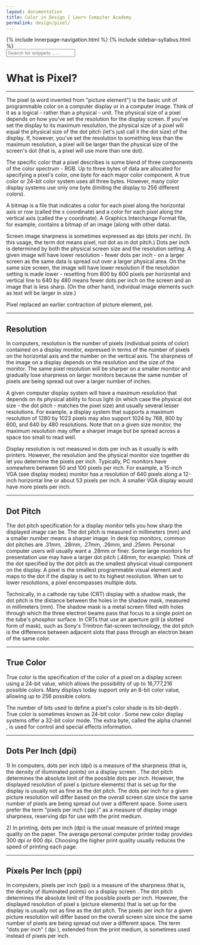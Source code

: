 ```yaml
---
layout: documentation
title: Color in Design | Learn Computer Academy
permalink: design/pixel/
---
```

<div class="loader">
{% include innerpage-navigation.html %}
{% include sidebar-syllabus.html %}
<div class="top-search">
  <div class="input-group">
   <span class="input-group-addon">
    <i class="ti-search"></i>
   </span>
   <input type="text" class="form-control" placeholder="Search for snippets ......">
   <span class="input-group-addon close-search">
    <i class="ti-close"></i>
   </span>
  </div>
 </div>
 <!-- /.End of Top Search -->
 <!-- Navbar Start --> <?php include '../includes/innerpage-navigation.php'; ?>
 <!-- /.End of Navbar -->
 <!-- Start Sidebar --> <?php include '../includes/sidebar-syllabus.php'; ?>
 <!-- /.End of Sidebar -->
 <div class="page-content">
  <div class="content-wrapper">
   <div class="row">
    <div class="col-md-9 content">
     <!-- Your content goes started here -->
     <div class="doc-content">
      <h1>What is Pixel?</h1>
      <hr>
      <p>The pixel (a word invented from "picture element") is the basic unit of programmable color on a computer display or in a computer image. Think of it as a logical - rather than a physical - unit. The physical size of a pixel depends on how you've set the resolution for the display screen. If you've set the display to its maximum resolution, the physical size of a pixel will equal the physical size of the dot pitch (let's just call it the dot size) of the display. If, however, you've set the resolution to something less than the maximum resolution, a pixel will be larger than the physical size of the screen's dot (that is, a pixel will use more than one dot). </p>
      <p>The specific color that a pixel describes is some blend of three components of the color spectrum - RGB. Up to three bytes of data are allocated for specifying a pixel's color, one byte for each major color component. A true color or 24-bit color system uses all three bytes. However, many color display systems use only one byte (limiting the display to 256 different colors).</p>
      <p>A bitmap is a file that indicates a color for each pixel along the horizontal axis or row (called the x coordinate) and a color for each pixel along the vertical axis (called the y coordinate). A Graphics Interchange Format file, for example, contains a bitmap of an image (along with other data).</p>
      <p>Screen image sharpness is sometimes expressed as dpi (dots per inch). (In this usage, the term dot means pixel, not dot as in dot pitch.) Dots per inch is determined by both the physical screen size and the resolution setting. A given image will have lower resolution - fewer dots per inch - on a larger screen as the same data is spread out over a larger physical area. On the same size screen, the image will have lower resolution if the resolution setting is made lower - resetting from 800 by 600 pixels per horizontal and vertical line to 640 by 480 means fewer dots per inch on the screen and an image that is less sharp. (On the other hand, individual image elements such as text will be larger in size.)</p>
      <p>Pixel replaced an earlier contraction of picture element, pel.</p>
      <hr>
      <h2>Resolution</h2>
      <p>In computers, resolution is the number of pixels (individual points of color) contained on a display monitor, expressed in terms of the number of pixels on the horizontal axis and the number on the vertical axis. The sharpness of the image on a display depends on the resolution and the size of the monitor. The same pixel resolution will be sharper on a smaller monitor and gradually lose sharpness on larger monitors because the same number of pixels are being spread out over a larger number of inches.</p>
      <p>A given computer display system will have a maximum resolution that depends on its physical ability to focus light (in which case the physical dot size - the dot pitch - matches the pixel size) and usually several lesser resolutions. For example, a display system that supports a maximum resolution of 1280 by 1023 pixels may also support 1024 by 768, 800 by 600, and 640 by 480 resolutions. Note that on a given size monitor, the maximum resolution may offer a sharper image but be spread across a space too small to read well.</p>
      <p>Display resolution is not measured in dots per inch as it usually is with printers. However, the resolution and the physical monitor size together do let you determine the pixels per inch. Typically, PC monitors have somewhere between 50 and 100 pixels per inch. For example, a 15-inch VGA (see display modes) monitor has a resolution of 640 pixels along a 12-inch horizontal line or about 53 pixels per inch. A smaller VGA display would have more pixels per inch.</p>
      <hr>
      <h2>Dot Pitch</h2>
      <p>The dot pitch specification for a display monitor tells you how sharp the displayed image can be. The dot pitch is measured in millimeters (mm) and a smaller number means a sharper image. In desk top monitors, common dot pitches are .31mm, .28mm, .27mm, .26mm, and .25mm. Personal computer users will usually want a .28mm or finer. Some large monitors for presentation use may have a larger dot pitch (.48mm, for example). Think of the dot specified by the dot pitch as the smallest physical visual component on the display. A pixel is the smallest programmable visual element and maps to the dot if the display is set to its highest resolution. When set to lower resolutions, a pixel encompasses multiple dots.</p>
      <p>Technically, in a cathode ray tube (CRT) display with a shadow mask, the dot pitch is the distance between the holes in the shadow mask, measured in millimeters (mm). The shadow mask is a metal screen filled with holes through which the three electron beams pass that focus to a single point on the tube's phosphor surface. In CRTs that use an aperture grill (a slotted form of mask), such as Sony's Trinitron flat-screen technology, the dot pitch is the difference between adjacent slots that pass through an electron beam of the same color.</p>
      <hr>
      <h2>True Color</h2>
      <p>True color is the specification of the color of a pixel on a display screen using a 24-bit value, which allows the possibility of up to 16,777,216 possible colors. Many displays today support only an 8-bit color value, allowing up to 256 possible colors.</p>
      <p>The number of bits used to define a pixel's color shade is its bit-depth . True color is sometimes known as 24-bit color . Some new color display systems offer a 32-bit color mode. The extra byte, called the alpha channel , is used for control and special effects information.</p>
      <hr>
      <h2>Dots Per Inch (dpi)</h2>
      <p>1) In computers, dots per inch (dpi) is a measure of the sharpness (that is, the density of illuminated points) on a display screen . The dot pitch determines the absolute limit of the possible dots per inch. However, the displayed resolution of pixel s (picture elements) that is set up for the display is usually not as fine as the dot pitch. The dots per inch for a given picture resolution will differ based on the overall screen size since the same number of pixels are being spread out over a different space. Some users prefer the term "pixels per inch ( ppi )" as a measure of display image sharpness, reserving dpi for use with the print medium.</p>
      <p>2) In printing, dots per inch (dpi) is the usual measure of printed image quality on the paper. The average personal computer printer today provides 300 dpi or 600 dpi. Choosing the higher print quality usually reduces the speed of printing each page.</p>
      <hr>
      <h2>Pixels Per Inch (ppi)</h2>
      <p>In computers, pixels per inch (ppi) is a measure of the sharpness (that is, the density of illuminated points) on a display screen . The dot pitch determines the absolute limit of the possible pixels per inch. However, the displayed resolution of pixel s (picture elements) that is set up for the display is usually not as fine as the dot pitch. The pixels per inch for a given picture resolution will differ based on the overall screen size since the same number of pixels are being spread out over a different space. The term "dots per inch" ( dpi ), extended from the print medium, is sometimes used instead of pixels per inch.</p>
     </div>
     <!-- /.Your content ends here -->
     <div class="footer-btn d-flex justify-content-between">
      <!--                                 <a href="#" class="btn"><i class="fas fa-arrow-circle-left"></i>Previous</a><a href="#" class="btn">Next<i class="fas fa-arrow-circle-right"></i></a> -->
     </div>
     <!-- /.End of footer button -->
    </div>
    <!-- Right Sidebar Start--> <?php include '../includes/right-sidebar-innerpage.php'; ?>
    <!-- Right-Sidebar End -->
   </div>
  </div>

